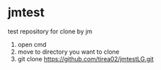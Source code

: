 # jmtest
 test repository for clone by jm

1. open cmd
2. move to directory you want to clone
3. git clone https://github.com/tirea02/jmtestLG.git
